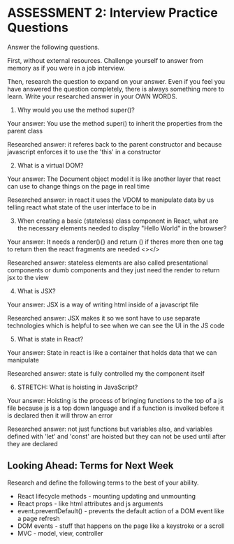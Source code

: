 # ASSESSMENT 2: Interview Practice Questions

Answer the following questions.

First, without external resources. Challenge yourself to answer from memory as if you were in a job interview.

Then, research the question to expand on your answer. Even if you feel you have answered the question completely, there is always something more to learn. Write your researched answer in your OWN WORDS.

1. Why would you use the method super()?

  Your answer: You use the method super() to inherit the properties from the parent class 

  Researched answer: it referes back to the parent constructor and because javascript enforces it to use the 'this' in a constructor



2. What is a virtual DOM?

  Your answer: The Document object model it is like another layer that react can use to change things on the page in real time

  Researched answer: in react it uses the VDOM to manipulate data by us telling react what state of the user interface to be in 



3. When creating a basic (stateless) class component in React, what are the necessary elements needed to display "Hello World" in the browser?

  Your answer: It needs a render(){} and return () if theres more then one tag to return then the react fragments are needed <></>

  Researched answer: stateless elements are also called presentational components or dumb components and they just  need the render to return jsx to the view



4. What is JSX?

  Your answer: JSX is a way of writing html inside of a javascript file

  Researched answer: JSX makes it so we sont have to use separate technologies which is helpful to see when we can see the UI in the JS code



5. What is state in React?

  Your answer: State in react is like a container that holds data that we can manipulate 

  Researched answer: state is fully controlled my the component itself



6. STRETCH: What is hoisting in JavaScript?

  Your answer:  Hoisting is the process of bringing functions to the top of a js file because js is a top down language and if a function is involked before it is declared then it will throw an error 

  Researched answer: not just functions but variables also,  and variables defined with 'let' and 'const' are hoisted but they can not be used until after they are declared



## Looking Ahead: Terms for Next Week

Research and define the following terms to the best of your ability.

- React lifecycle methods - mounting updating and unmounting
- React props - like html attributes and js arguments 
- event.preventDefault() - prevents the default action of a DOM event like a page refresh
- DOM events - stuff that happens on the page like a keystroke or a scroll 
- MVC - model, view, controller

